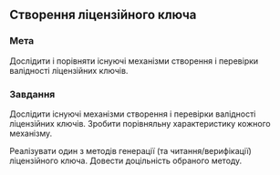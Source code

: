 ## Створення ліцензійного ключа

### Мета
Дослідити і порівняти існуючі механізми створення і перевірки валідності ліцензійних ключів.

### Завдання

Дослідити існуючі механізми створення і перевірки валідності ліцензійних ключів. Зробити порівняльну характеристику кожного механізму. 

Реалізувати один з методів генерації (та читання/верифікації) ліцензійного ключа. Довести доцільність обраного методу.

<!-- TODO: litref -->